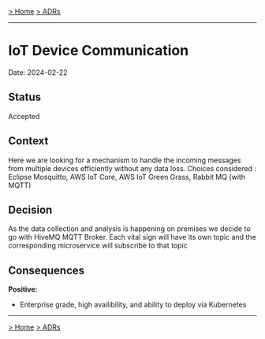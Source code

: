 [> Home](../README.md)    [> ADRs](README.md)

---

# IoT Device Communication

Date: 2024-02-22

## Status

Accepted

## Context

Here we are looking for a mechanism to handle the incoming messages from multiple devices efficiently without any data loss.
Choices considered : Eclipse Mosquitto, AWS IoT Core, AWS IoT Green Grass, Rabbit MQ (with MQTT) 

## Decision

As the data collection and analysis is happening on premises we decide to go with HiveMQ MQTT Broker.
Each vital sign will have its own topic and the corresponding microservice will subscribe to that topic

## Consequences

**Positive:**

- Enterprise grade, high availibility, and ability to deploy via Kubernetes

---

[> Home](../README.md)    [> ADRs](README.md)
